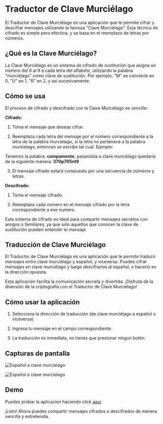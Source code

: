# Traductor de Clave Murciélago

El Traductor de Clave Murciélago es una aplicación que te permite cifrar y descifrar mensajes utilizando la famosa "Clave Murciélago". Esta técnica de cifrado es simple pero efectiva, y se basa en el reemplazo de letras por números.

## ¿Qué es la Clave Murciélago?

La Clave Murciélago es un sistema de cifrado de sustitución que asigna un número del 0 al 9 a cada letra del alfabeto, utilizando la palabra "murciélago" como clave de sustitución. Por ejemplo, "M" se convierte en 0, "U" en 1, "R" en 2, y así sucesivamente.

## Cómo se usa

El proceso de cifrado y descifrado con la Clave Murciélago es sencillo:

**Cifrado:**

1. Toma el mensaje que deseas cifrar.

2. Reemplaza cada letra del mensaje por el número correspondiente a la letra de la palabra murcielago, si la letra no pertenece a la palabra mursielago, entonces se escribe tal cual. Ejemplo:

Tenemos la palabra: **campamento**, pasandola a clave murcielago quedaria de la siguiente manera: **370p705nt9**

3. El mensaje cifrado estará compuesto por una secuencia de números y letras.

**Descifrado:**

1. Toma el mensaje cifrado.

2. Reemplaza cada número en el mensaje cifrado por la letra correspondiente a ese numero.

Este sistema de cifrado es ideal para compartir mensajes secretos con amigos o familiares, ya que solo aquellos que conocen la clave de sustitución pueden entender el mensaje.

## Traducción de Clave Murciélago

El Traductor de Clave Murciélago es una aplicación que te permite traducir mensajes entre clave murciélago y español, y viceversa. Puedes cifrar mensajes en clave murciélago y luego descifrarlos al español, o hacerlo en la dirección opuesta.

Esta aplicación facilita la comunicación secreta y divertida. ¡Disfruta de la diversión de la criptografía con el Traductor de Clave Murciélago!

## Cómo usar la aplicación

1. Selecciona la dirección de traducción (de clave murciélago a español o viceversa).

2. Ingresa tu mensaje en el campo correspondiente.

3. La traducción es inmediata, no tienes que presionar ningun botón.

## Capturas de pantalla

![Español a clave murcielago](https://raw.github.com/EstebanCarrilloG/tradructor-de-clave-murcielago/main/assets/español-a-clave-murcielago.jpg)

![Español a clave murcielago](https://raw.github.com/EstebanCarrilloG/tradructor-de-clave-murcielago/main/assets/clave-murcielago-a-español.jpg)

## Demo

Puedes probar la aplicacion haciendo click [aquí](https://traductor-clave-murcielago.vercel.app)

¡Listo! Ahora puedes compartir mensajes cifrados o descifrados de manera sencilla y entretenida.
